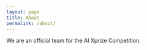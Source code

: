 ```yaml
---
layout: page
title: About
permalink: /about/
---
```


We are an official team for the AI Xprize Competition.